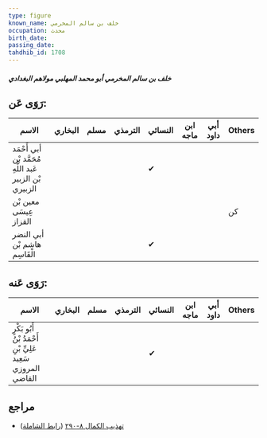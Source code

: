 ```yaml
---
type: figure
known_name: خلف بن سالم المخرمي
occupation: محدث
birth_date:
passing_date:
tahdhib_id: 1708
---
```

##### خلف بن سالم المخرمي أبو محمد المهلبي مولاهم البغدادي

## رَوَى عَن:
| الاسم                                                    | البخاري | مسلم | الترمذي | النسائي | ابن ماجه | أبي داود | Others |
| -------------------------------------------------------- | ------- | ---- | ------- | ------- | -------- | -------- | ------ |
| أبي أَحْمَد مُحَمَّد بْن عَبد اللَّهِ بْن الزبير الزبيري |         |      |         | ✔       |          |          |        |
| معين بْن عِيسَى القزاز                                   |         |      |         |         |          |          | كن     |
| أبي النضر هاشم بْن الْقَاسِم                             |         |      |         | ✔       |          |          |        |
## رَوَى عَنه:
| الاسم                                                         | البخاري | مسلم | الترمذي | النسائي | ابن ماجه | أبي داود | Others |
| ------------------------------------------------------------- | ------- | ---- | ------- | ------- | -------- | -------- | ------ |
| أَبُو بَكْرٍ أَحْمَدُ بْنُ عَلِيِّ بْنِ سَعِيد المروزي القاضي |         |      |         | ✔       |          |          |        |
## مراجع
- [تهذيب الكمال ٨-٢٩٠](obsidian://open?vault=Tahdhib-al-Kamal&file=Figures/١٧٠٨-خلف%20بن%20سالم%20المخرمي%20أبو%20محمد%20المهلبي%20مولاهم%20البغدادي) ([رابط الشاملة](https://shamela.ws/book/3722/4001))